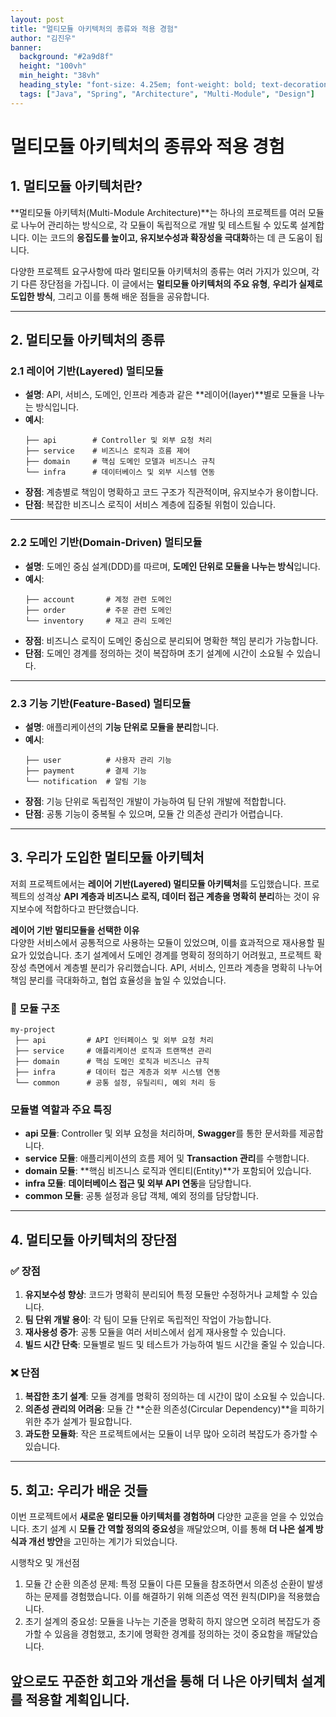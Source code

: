 ```yaml
---
layout: post  
title: "멀티모듈 아키텍처의 종류와 적용 경험"  
author: "김진우"  
banner:  
  background: "#2a9d8f"  
  height: "100vh"  
  min_height: "38vh"  
  heading_style: "font-size: 4.25em; font-weight: bold; text-decoration: underline"  
  tags: ["Java", "Spring", "Architecture", "Multi-Module", "Design"]
---
```


# 멀티모듈 아키텍처의 종류와 적용 경험

## 1. 멀티모듈 아키텍처란?

**멀티모듈 아키텍처(Multi-Module Architecture)**는 하나의 프로젝트를 여러 모듈로 나누어 관리하는 방식으로, 각 모듈이 독립적으로 개발 및 테스트될 수 있도록 설계합니다. 이는 코드의 **응집도를 높이고, 유지보수성과 확장성을 극대화**하는 데 큰 도움이 됩니다.

다양한 프로젝트 요구사항에 따라 멀티모듈 아키텍처의 종류는 여러 가지가 있으며, 각기 다른 장단점을 가집니다. 이 글에서는 **멀티모듈 아키텍처의 주요 유형**, **우리가 실제로 도입한 방식**, 그리고 이를 통해 배운 점들을 공유합니다.

---

## 2. 멀티모듈 아키텍처의 종류

### 2.1 **레이어 기반(Layered) 멀티모듈**
- **설명**: API, 서비스, 도메인, 인프라 계층과 같은 **레이어(layer)**별로 모듈을 나누는 방식입니다.
- **예시**:
  ```plaintext
  ├── api        # Controller 및 외부 요청 처리
  ├── service    # 비즈니스 로직과 흐름 제어
  ├── domain     # 핵심 도메인 모델과 비즈니스 규칙
  └── infra      # 데이터베이스 및 외부 시스템 연동
  ```
- **장점**: 계층별로 책임이 명확하고 코드 구조가 직관적이며, 유지보수가 용이합니다.
- **단점**: 복잡한 비즈니스 로직이 서비스 계층에 집중될 위험이 있습니다.

---

### 2.2 **도메인 기반(Domain-Driven) 멀티모듈**
- **설명**: 도메인 중심 설계(DDD)를 따르며, **도메인 단위로 모듈을 나누는 방식**입니다.
- **예시**:
  ```plaintext
  ├── account       # 계정 관련 도메인
  ├── order         # 주문 관련 도메인
  └── inventory     # 재고 관리 도메인
  ```
- **장점**: 비즈니스 로직이 도메인 중심으로 분리되어 명확한 책임 분리가 가능합니다.
- **단점**: 도메인 경계를 정의하는 것이 복잡하며 초기 설계에 시간이 소요될 수 있습니다.

---

### 2.3 **기능 기반(Feature-Based) 멀티모듈**
- **설명**: 애플리케이션의 **기능 단위로 모듈을 분리**합니다.
- **예시**:
  ```plaintext
  ├── user          # 사용자 관리 기능
  ├── payment       # 결제 기능
  └── notification  # 알림 기능
  ```
- **장점**: 기능 단위로 독립적인 개발이 가능하여 팀 단위 개발에 적합합니다.
- **단점**: 공통 기능이 중복될 수 있으며, 모듈 간 의존성 관리가 어렵습니다.

---

## 3. 우리가 도입한 멀티모듈 아키텍처

저희 프로젝트에서는 **레이어 기반(Layered) 멀티모듈 아키텍처**를 도입했습니다. 프로젝트의 성격상 **API 계층과 비즈니스 로직, 데이터 접근 계층을 명확히 분리**하는 것이 유지보수에 적합하다고 판단했습니다.

**레이어 기반 멀티모듈을 선택한 이유**<br/>
다양한 서비스에서 공통적으로 사용하는 모듈이 있었으며, 이를 효과적으로 재사용할 필요가 있었습니다.
초기 설계에서 도메인 경계를 명확히 정의하기 어려웠고, 프로젝트 확장성 측면에서 계층별 분리가 유리했습니다.
API, 서비스, 인프라 계층을 명확히 나누어 책임 분리를 극대화하고, 협업 효율성을 높일 수 있었습니다.

### 📂 모듈 구조
```plaintext
my-project
 ├── api         # API 인터페이스 및 외부 요청 처리
 ├── service     # 애플리케이션 로직과 트랜잭션 관리
 ├── domain      # 핵심 도메인 로직과 비즈니스 규칙
 ├── infra       # 데이터 접근 계층과 외부 시스템 연동
 └── common      # 공통 설정, 유틸리티, 예외 처리 등
```

### 모듈별 역할과 주요 특징
- **api 모듈**: Controller 및 외부 요청을 처리하며, **Swagger**를 통한 문서화를 제공합니다.
- **service 모듈**: 애플리케이션의 흐름 제어 및 **Transaction 관리**를 수행합니다.
- **domain 모듈**: **핵심 비즈니스 로직과 엔티티(Entity)**가 포함되어 있습니다.
- **infra 모듈**: **데이터베이스 접근 및 외부 API 연동**을 담당합니다.
- **common 모듈**: 공통 설정과 응답 객체, 예외 정의를 담당합니다.

---

## 4. 멀티모듈 아키텍처의 장단점

### ✅ **장점**
1. **유지보수성 향상**: 코드가 명확히 분리되어 특정 모듈만 수정하거나 교체할 수 있습니다.
2. **팀 단위 개발 용이**: 각 팀이 모듈 단위로 독립적인 작업이 가능합니다.
3. **재사용성 증가**: 공통 모듈을 여러 서비스에서 쉽게 재사용할 수 있습니다.
4. **빌드 시간 단축**: 모듈별로 빌드 및 테스트가 가능하여 빌드 시간을 줄일 수 있습니다.

### ❌ **단점**
1. **복잡한 초기 설계**: 모듈 경계를 명확히 정의하는 데 시간이 많이 소요될 수 있습니다.
2. **의존성 관리의 어려움**: 모듈 간 **순환 의존성(Circular Dependency)**을 피하기 위한 추가 설계가 필요합니다.
3. **과도한 모듈화**: 작은 프로젝트에서는 모듈이 너무 많아 오히려 복잡도가 증가할 수 있습니다.

---

## 5. 회고: 우리가 배운 것들

이번 프로젝트에서 **새로운 멀티모듈 아키텍처를 경험하며** 다양한 교훈을 얻을 수 있었습니다.
초기 설계 시 **모듈 간 역할 정의의 중요성**을 깨달았으며, 이를 통해 **더 나은 설계 방식과 개선 방안**을 고민하는 계기가 되었습니다.

시행착오 및 개선점
1. 모듈 간 순환 의존성 문제: 특정 모듈이 다른 모듈을 참조하면서 의존성 순환이 발생하는 문제를 경험했습니다. 이를 해결하기 위해 의존성 역전 원칙(DIP)을 적용했습니다.
2. 초기 설계의 중요성: 모듈을 나누는 기준을 명확히 하지 않으면 오히려 복잡도가 증가할 수 있음을 경험했고, 초기에 명확한 경계를 정의하는 것이 중요함을 깨달았습니다.

앞으로도 꾸준한 회고와 개선을 통해 더 나은 아키텍처 설계를 적용할 계획입니다.
---

